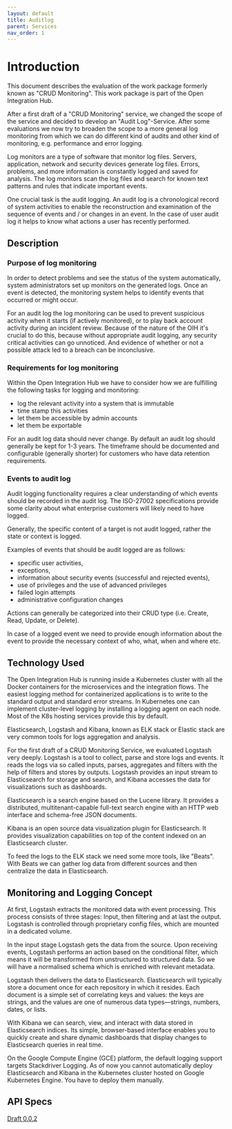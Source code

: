 ```yaml
---
layout: default
title: Auditlog
parent: Services
nav_order: 1
---
```



# Introduction

This document describes the evaluation of the work package formerly known as "CRUD Monitoring". This work package is part of the Open Integration Hub.

After a first draft of a "CRUD Monitoring" service, we changed the scope of the service and decided to develop an "Audit Log"-Service. After some evaluations we now try to broaden the scope to a more general log monitoring from which we can do different kind of audits and other kind of monitoring, e.g. performance and error logging.

Log monitors are a type of software that monitor log files. Servers, application, network and security devices generate log files. Errors, problems, and more information is constantly logged and saved for analysis. The log monitors scan the log files and search for known text patterns and rules that indicate important events.

One crucial task is the audit logging. An audit log is a chronological record of system activities to enable the reconstruction and examination of the sequence of events and / or changes in an event. In the case of user audit log it helps to know what actions a user has recently performed.

## Description

### Purpose of log monitoring

In order to detect problems and see the status of the system automatically, system administrators set up monitors on the generated logs. Once an event is detected, the monitoring system helps to identify events that occurred or might occur.

For an audit log the log monitoring can be used to prevent suspicious activity when it starts (if actively monitored), or to play back account activity during an incident review. Because of the nature of the OIH it's crucial to do this, because without appropriate audit logging, any security critical activities can go unnoticed. And evidence of whether or not a possible attack led to a breach can be inconclusive.

### Requirements for log monitoring

Within the Open Integration Hub we have to consider how we are fulfilling the following tasks for logging and monitoring:

- log the relevant activity into a system that is immutable
- time stamp this activities
- let them be accessible by admin accounts
- let them be exportable

For an audit log data should never change. By default an audit log should generally be kept for 1-3 years. The timeframe should be documented and configurable (generally shorter) for customers who have data retention requirements.

### Events to audit log

Audit logging functionality requires a clear understanding of which events should be recorded in the audit log. The ISO-27002 specifications provide some clarity about what enterprise customers will likely need to have logged.

Generally, the specific content of a target is not audit logged, rather the state or context is logged.

Examples of events that should be audit logged are as follows:

- specific user activities,
- exceptions,
- information about security events (successful and rejected events),
- use of privileges and the use of advanced privileges
- failed login attempts
- administrative configuration changes

Actions can generally be categorized into their CRUD type (i.e. Create, Read, Update, or Delete).

In case of a logged event we need to provide enough information about the event to provide the necessary context of who, what, when and where etc.

## Technology Used

The Open Integration Hub is running inside a Kubernetes cluster with all the Docker containers for the microservices and the integration flows. The easiest logging method for containerized applications is to write to the standard output and standard error streams. In Kubernetes one can implement cluster-level logging by installing a logging agent on each node. Most of the K8s hosting services provide this by default.

Elasticsearch, Logstash and Kibana, known as ELK stack or Elastic stack are very common tools for logs aggregation and analysis.

For the first draft of a CRUD Monitoring Service, we evaluated Logstash very deeply. Logstash is a tool to collect, parse and store logs and events. It reads the logs via so called inputs, parses, aggregates and filters with the help of filters and stores by outputs. Logstash provides an input stream to Elasticsearch for storage and search, and Kibana accesses the data for visualizations such as dashboards.

Elasticsearch is a search engine based on the Lucene library. It provides a distributed, multitenant-capable full-text search engine with an HTTP web interface and schema-free JSON documents.

Kibana is an open source data visualization plugin for Elasticsearch. It provides visualization capabilities on top of the content indexed on an Elasticsearch cluster.

To feed the logs to the ELK stack we need some more tools, like "Beats". With Beats we can gather log data from different sources and then centralize the data in Elasticsearch.

## Monitoring and Logging Concept

At first, Logstash extracts the monitored data with event processing. This process consists of three stages: Input, then filtering and at last the output. Logstash is controlled through proprietary config files, which are mounted in a dedicated volume.

In the input stage Logstash gets the data from the source. Upon receiving events, Logstash performs an action based on the conditional filter, which means it will be transformed from unstructured to structured data. So we will have a normalised schema which is enriched with relevant metadata.

Logstash then delivers the data to Elasticsearch. Elasticsearch will typically store a document once for each repository in which it resides. Each document is a simple set of correlating keys and values: the keys are strings, and the values are one of numerous data types—strings, numbers, dates, or lists.

With Kibana we can search, view, and interact with data stored in Elasticsearch indices. Its simple, browser-based interface enables you to quickly create and share dynamic dashboards that display changes to Elasticsearch queries in real time.

On the Google Compute Engine (GCE) platform, the default logging support targets Stackdriver Logging. As of now you cannot automatically deploy Elasticsearch and Kibana in the Kubernetes cluster hosted on Google Kubernetes Engine. You have to deploy them manually.

## API Specs

[Draft 0.0.2](https://app.swaggerhub.com/apis/SvenHoeffler/AuditLogProposal/0.0.2#/)
